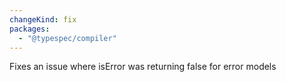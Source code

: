 ```yaml
---
changeKind: fix
packages:
  - "@typespec/compiler"
---
```


Fixes an issue where isError was returning false for error models